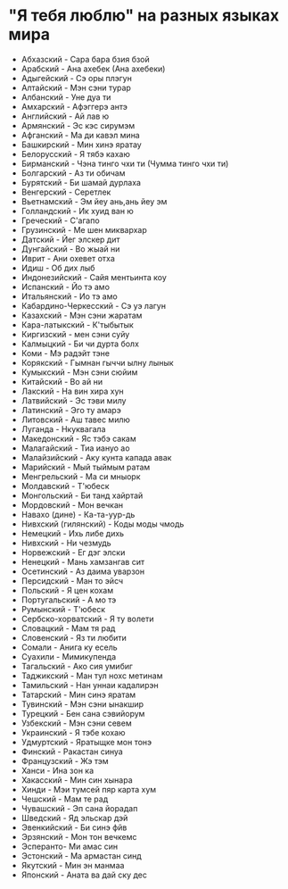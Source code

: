 # "Я тебя люблю" на разных языках мира

* Абхазский - Сара бара бзия бзой
* Арабский - Ана ахебек (Ана ахебеки)
* Адыгейский - Сэ оры плэгун
* Алтайский - Мэн сэни турар
* Албанский - Уне дуа ти
* Амхарский - Афэггерэ антэ
* Английский - Ай лав ю
* Армянский - Эс кэс сирумэм
* Афганский - Ма ди кавэл мина
* Башкирский - Мин хинэ яратау
* Белорусский - Я тябэ кахаю
* Бирманский - Чэна тинго чхи ти (Чумма тинго чхи ти)
* Болгарский - Аз ти обичам
* Бурятский - Би шамай дурлаха
* Венгерский - Серетлек
* Вьетнамский - Эм йеу ань,ань йеу эм
* Голландский - Ик хуид ван ю
* Греческий - С'агапо
* Грузинский - Ме шен миквархар
* Датский - Йег элскер дит
* Дунгайский - Во жыай ни
* Иврит - Ани охевет отха
* Идиш - Об дих лыб
* Индонезийский - Сайя ментьинта коу
* Испанский - Йо тэ амо
* Итальянский - Ио тэ амо
* Кабардино-Черкесский - Сэ уэ лагун
* Казахский - Мэн сэни жаратам
* Кара-латыкский - К'тыбытык
* Киргизский - мен сэни суйу
* Калмыцкий - Би чи дурта болх
* Коми - Мэ радэйт тэне
* Корякский - Гымнан гыччи ылну лынык
* Кумыкский - Мэн сэни сюйим
* Китайский - Во ай ни
* Лакский - На вин хира хун
* Латвийский - Эс тэви милу
* Латинский - Эго ту амарэ
* Литовский - Аш тавес милю
* Луганда - Нкуквагала
* Македонский - Яс тэбэ сакам
* Малагайский - Тиа иануо ао
* Малайзийский - Аку кунта капада авак
* Марийский - Мый тыймым ратам
* Менгрельский - Ма си мныорк
* Молдавский - Т'юбеск
* Монгольский - Би танд хайртай
* Мордовский - Мон вечкан
* Навахо (дине) - Ка-та-уур-дь
* Нивхский (гилянский) - Коды моды чмодь
* Немецкий - Ихь либе дихь
* Нивхский - Ни чезмудь
* Норвежский - Ег дэг элски
* Ненецкий - Мань хамзангав сит
* Осетинский - Аз даима уварзон
* Персидский - Ман то эйсч
* Польский - Я цен кохам
* Португальский - А мо тэ
* Румынский - Т'юбеск
* Сербско-хорватский - Я ту волети
* Словацкий - Мам тя рад
* Словенский - Яз ти любити
* Сомали - Анига ку есель
* Суахили - Мимикупенда
* Тагальский - Ако сия умибиг
* Таджикский - Ман тул нохс метинам
* Тамильский - Нан уннаи кадалирэн
* Татарский - Мин синэ яратам
* Тувинский - Мэн сэни ынакшир
* Турецкий - Бен сана сэвийорум
* Узбекский - Мэн сэни севем
* Украинский - Я тэбе кохаю
* Удмуртский - Яратыщке мон тонэ
* Финский - Ракастан синуа
* Французский - Жэ тэм
* Ханси - Ина зон ка
* Хакасский - Мин син хынара
* Хинди - Мэи тумсей пяр карта хум
* Чешский - Мам те рад
* Чувашский - Эп сана йорадап
* Шведский - Яд эльскар дэй
* Эвенкийский - Би синэ фйв
* Эрзянский - Мон тон вечкемс
* Эсперанто- Ми амас син
* Эстонский - Ма армастан синд
* Якутский - Мин эн манмаа
* Японский - Аната ва дай ску дес
